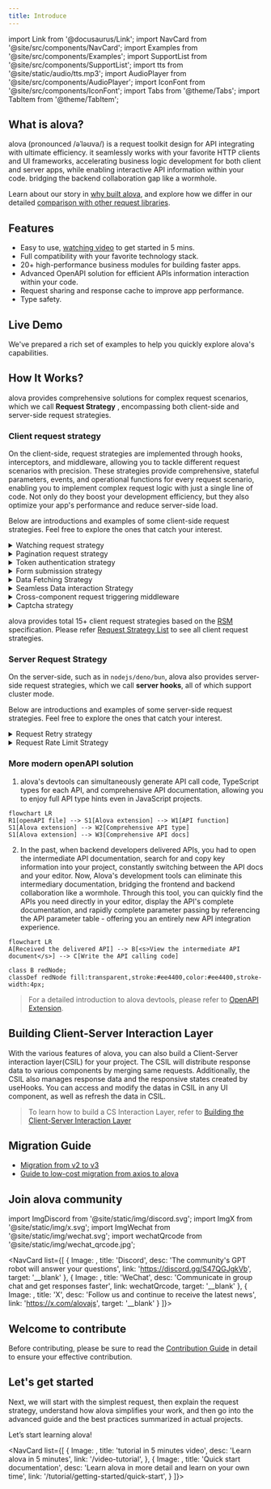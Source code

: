 ```yaml
---
title: Introduce
---
```


import Link from '@docusaurus/Link';
import NavCard from '@site/src/components/NavCard';
import Examples from '@site/src/components/Examples';
import SupportList from '@site/src/components/SupportList';
import tts from '@site/static/audio/tts.mp3';
import AudioPlayer from '@site/src/components/AudioPlayer';
import IconFont from '@site/src/components/IconFont';
import Tabs from '@theme/Tabs';
import TabItem from '@theme/TabItem';

## What is alova?

alova​​ (pronounced /əˈləʊva/<AudioPlayer src={tts} />) is a request toolkit design for API integrating with ​​ultimate efficiency. it seamlessly works with your favorite HTTP clients and UI frameworks, accelerating business logic development for both client and server apps, while enabling interactive API information within your code. bridging the backend collaboration gap like a wormhole.

Learn about our story in [why built alova](/about/faqs), and explore how we differ in our detailed [comparison with other request libraries](/about/comparison).

## Features

- ​​Easy to use, [watching video](/video-tutorial) to get started in 5 mins.
- ​​Full compatibility​​ with your favorite technology stack.
- ​​20+ high-performance business modules​​ for building faster apps.
- ​​Advanced OpenAPI solution​​ for efficient APIs information interaction within your code.
- Request sharing and response cache to improve app performance.
- Type safety.

<SupportList showStatus></SupportList>

## Live Demo

We've prepared a rich set of examples to help you quickly explore alova's capabilities.

<Examples />

## How It Works?

alova provides comprehensive solutions for complex request scenarios, which we call **Request Strategy** , encompassing both client-side and server-side request strategies.

### Client request strategy

On the client-side, request strategies are implemented through hooks, interceptors, and middleware, allowing you to tackle different request scenarios with precision. These strategies provide comprehensive, stateful parameters, events, and operational functions for every request scenario, enabling you to implement complex request logic with just a single line of code. Not only do they boost your development efficiency, but they also optimize your app's performance and reduce server-side load.

Below are introductions and examples of some client-side request strategies. Feel free to explore the ones that catch your interest.

<details>
<summary>Watching request strategy</summary>

The Watching request strategy is used in scenarios where re-requests are made as data changes, such as fuzzy search, tab bar switching, etc.

```javascript
const {
  // Responsive states
  loading,
  error,
  data,

  // Events
  onSuccess,
  onError,
  onComplete,

  // actions
  send,
  update

  // ...
} = useWatcher(
  () =>
    alova.Get('/api/user', {
      params: {
        type: activeTab
      }
    }),
  [activeTab]
);
```

See [Watcher Request Strategy](/tutorial/client/strategy/use-watcher) for details.

</details>

<details>
<summary>Pagination request strategy</summary>

The pagination request strategy helps you quickly implement comprehensive paging data request scenarios, including page turning, conditional query, pre-fetching of next page data, insert/replac/remov data items, refresh and reset list.

```javascript
const {
  // Responsive states
  loading,
  error,
  data,
  page,
  pageSize,
  total,

  // Events
  onSuccess,
  onFetchSuccess,
  onError,
  onFetchError,

  // Actions
  refresh,
  insert,
  replace,
  remove,
  reload,
  send,
  abort,
  update

  // ...
} = usePagination(
  (page, size) =>
    alova.Get('/api/user/list', {
      params: { page, size }
    }),
  {
    preloadNextPage: true,
    watchingStates: [username, sex],
    debounce: 500
  }
);
```

See [Pagination Request Strategy](/tutorial/client/strategy/use-pagination) for details.

</details>

<details>
<summary>Token authentication strategy</summary>

Token authentication strategy provides global interceptors that can help you maintain all the codes of token authentication, including login, logout, token attachment, token refresh, etc., and supports seamless token refresh.

```javascript
const { onAuthRequired, onResponseRefreshToken } = createServerTokenAuthentication({
  refreshTokenOnError: {
    isExpired: res => res.status === 401,
    refrshTokenOnError: async () => {
      const { token, refresh_token } = await refreshToken();
      localStorage.setItem('token', token);
      localStorage.setItem('refresh_token', refresh_token);
    }
  }
});
const alovaInstance = createAlova({
  beforeRequest: onAuthRequired(),
  responded: onResponseRefreshToken()
});
```

See [Token Authentication Interceptor](/tutorial/client/strategy/token-authentication) for details.

</details>

<details>
<summary>Form submission strategy</summary>

Through the form submission strategy, you can quickly implement form drafts and multi-page (multi-step) forms. In addition, it also provides common functions such as form reset.

```javascript
const {
  // Responsive states
  loading: submiting,
  error,
  form,

  // Events
  onSuccess,
  onError,
  onComplete,

  // Actions
  send: submit,
  updateForm,
  abort

  // ...
} = useForm(formData => alova.Post('/user/profile', formData), {
  initialForm: {
    name: '',
    age: '',
    avatar: null
  },
  resetAfterSubmiting: true,
  store: true
});
```

See [Form Submission Strategy](/tutorial/client/strategy/use-form) for details.

</details>

<details>
<summary>Data Fetching Strategy</summary>

By fetching necessary data in advance, users no longer need to wait for the data to load, thus improving the user experience.

```javascript
const {
  // Response states
  loading,
  error,

  // Events
  onSuccess,
  onError,
  onComplete,

  // actions
  fetch,
  update,
  abort

  // ...
} = useFetcher();

const handleItemClick = itemId => {
  fetch(
    alova.Get('/ api/user/detail', {
      params: {
        id: itemId
      }
    })
  );
};
```

See [Data Fetching Strategy](/tutorial/client/strategy/use-fetcher) for details.

</details>

<details>
<summary>Seamless Data interaction Strategy</summary>

Seamless data interaction means that when users interact with an application, relevant content can be displayed immediately without waiting, or the results of operations can be displayed without waiting when submitting information, just like interacting with local data. This greatly improves the smoothness of the application and prevents users from noticing the lag caused by data transmission.

```javascript
const {
  // Responsive states
  data,
  loading,
  error,

  // Events
  onSuccess,
  onError,
  onComplete,
  onBeforePushQueue,
  onPushedQueue,
  onFallback,

  // Actions
  send: submit,
  abort,
  update

  // ...
} = useSQRequest(() => alova.Get('/api/todo/add'), {
  behavior: 'silent',
  queue: 'queue-demo',
  silentDefaultResponse: () => {
    return {
      id: '--'
    };
  }
});
```

See [Seamless Data Interaction](/tutorial/client/strategy/seamless-data-interaction) for details.

</details>

<details>
<summary>Cross-component request triggering middleware</summary>

Cross-component request triggering middleware can help you eliminate the limitations of component levels and quickly trigger any request actions in any component.

<Tabs className="file-tabs">
<TabItem value="1" label="ComponentA">

```javascript
useRequest(alova.Get('/api/todo/list'), {
  // ...
  middleware: actionDelegationMiddleware('action:todoList')
});
```

</TabItem>
<TabItem value="2" label="ComponentB">

```javascript
accessAction('action:todoList', delegatedActions => {
  delegatedActions.send();
  delegatedActions.abort();
});
```

</TabItem>
</Tabs>

See [Cross-component request trigger](/tutorial/client/strategy/action-delegation-middleware) for details.

</details>

<details>
<summary>Captcha strategy</summary>

Quickly implement captcha sending.

```javascript
const mobile = ref('');
const {
  // Responsive states
  loading: sending,
  countdown,
  error,

  // Events
  onSuccess,
  onError,
  onComplete,

  // Actions
  send,
  abort,
  update

  // ...
} = useCaptcha(
  () =>
    alova.Post('/api/captcha', {
      mobile: mobile
    }),
  {
    initialCountdown: 60
  }
);
```

See [Verification code strategy](/tutorial/client/strategy/use-captcha) for details.

</details>

alova provides total 15+ client request strategies based on the [RSM](/about/RSM) specification. Please refer [Request Strategy List](/tutorial/client/strategy) to see all client request strategies.

### Server Request Strategy

On the server-side, such as in `nodejs/deno/bun`, alova also provides server-side request strategies, which we call **server hooks**, all of which support cluster mode.

Below are introductions and examples of some server-side request strategies. Feel free to explore the ones that catch your interest.

<details>
<summary>Request Retry strategy</summary>

Retry the request if it fails.

```javascript
const response = await retry(alova.Get('/api/user'), {
  retry: 5
});
```

See [Request retry strategy](/tutorial/server/strategy/retry) for details.

</details>

<details>
<summary>Request Rate Limit Strategy</summary>

Limit the number of requests within a certain period of time, support cluster mode.

```javascript
const limit = createRateLimiter({
  points: 4,
  duration: 60 * 1000
});
const orderRes = await limit(alova.Get('/api/order'));
```

See [Request Rate Limit Strategy](/tutorial/server/strategy/rate-limit) for details.

</details>

### More modern openAPI solution

1. alova's devtools can simultaneously generate API call code, TypeScript types for each API, and comprehensive API documentation, allowing you to enjoy full API type hints even in JavaScript projects.

```mermaid
flowchart LR
R1[openAPI file] --> S1[Alova extension] --> W1[API function]
S1[Alova extension] --> W2[Comprehensive API type]
S1[Alova extension] --> W3[Comprehensive API docs]
```

2. In the past, when backend developers delivered APIs, you had to open the intermediate API documentation, search for and copy key information into your project, constantly switching between the API docs and your editor. Now, Alova's development tools can eliminate this intermediary documentation, bridging the frontend and backend collaboration like a wormhole. Through this tool, you can quickly find the APIs you need directly in your editor, display the API's complete documentation, and rapidly complete parameter passing by referencing the API parameter table - offering you an entirely new API integration experience.

```mermaid
flowchart LR
A[Received the delivered API] --> B[<s>View the intermediate API document</s>] --> C[Write the API calling code]

class B redNode;
classDef redNode fill:transparent,stroke:#ee4400,color:#ee4400,stroke-width:4px;
```

> For a detailed introduction to alova devtools, please refer to [OpenAPI Extension](/tutorial/getting-started/openapi-integration).

## Building Client-Server Interaction Layer

With the various features of alova, you can also build a Client-Server interaction layer(CSIL) for your project. The CSIL will distribute response data to various components by merging same requests. Additionally, the CSIL also manages response data and the responsive states created by useHooks. You can access and modify the datas in CSIL in any UI component, as well as refresh the data in CSIL.

> To learn how to build a CS Interaction Layer, refer to [Building the Client-Server Interaction Layer](/tutorial/project/best-practice/csil)

## Migration Guide

- [Migration from v2 to v3](/tutorial/project/migration/v2-to-v3)
- [Guide to low-cost migration from axios to alova](/tutorial/project/migration/from-axios)

## Join alova community

import ImgDiscord from '@site/static/img/discord.svg';
import ImgX from '@site/static/img/x.svg';
import ImgWechat from '@site/static/img/wechat.svg';
import wechatQrcode from '@site/static/img/wechat_qrcode.jpg';

<NavCard list={[
{
Image: <ImgDiscord />,
title: 'Discord',
desc: 'The community\'s GPT robot will answer your questions',
link: 'https://discord.gg/S47QGJgkVb',
target: '__blank'
},
{
Image: <ImgWechat />,
title: 'WeChat',
desc: 'Communicate in group chat and get responses faster',
link: wechatQrcode,
target: '__blank'
},
{
Image: <ImgX />,
title: 'X',
desc: 'Follow us and continue to receive the latest news',
link: 'https://x.com/alovajs',
target: '__blank'
}
]}></NavCard>

## Welcome to contribute

Before contributing, please be sure to read the [Contribution Guide](/contributing/overview) in detail to ensure your effective contribution.

## Let's get started

Next, we will start with the simplest request, then explain the request strategy, understand how alova simplifies your work, and then go into the advanced guide and the best practices summarized in actual projects.

Let’s start learning alova!

<NavCard list={[
{
Image: <IconFont name="shipin" />,
title: 'tutorial in 5 minutes video',
desc: 'Learn alova in 5 minutes',
link: '/video-tutorial',
},
{
Image: <IconFont name="wenjian" />,
title: 'Quick start documentation',
desc: 'Learn alova in more detail and learn on your own time',
link: '/tutorial/getting-started/quick-start',
}
]}></NavCard>
